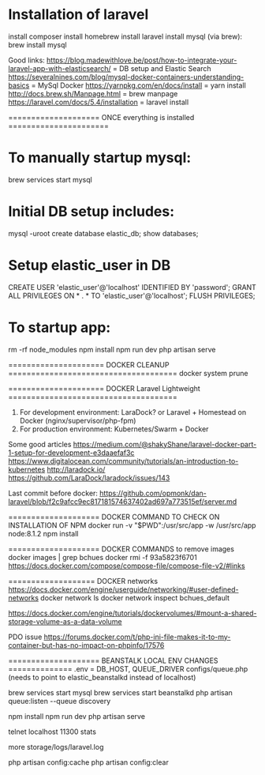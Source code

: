 # Installation of laravel
install composer
install homebrew
install laravel
install mysql (via brew): brew install mysql

Good links:
https://blog.madewithlove.be/post/how-to-integrate-your-laravel-app-with-elasticsearch/ = DB setup and Elastic Search
https://severalnines.com/blog/mysql-docker-containers-understanding-basics = MySql Docker
https://yarnpkg.com/en/docs/install = yarn install
http://docs.brew.sh/Manpage.html = brew manpage
https://laravel.com/docs/5.4/installation = laravel install


==================== ONCE everything is installed ======================

# To manually startup mysql:
brew services start mysql

# Initial DB setup includes:
mysql -uroot
create database elastic_db;
show databases;

# Setup elastic_user in DB
CREATE USER 'elastic_user'@'localhost' IDENTIFIED BY 'password';
GRANT ALL PRIVILEGES ON * . * TO 'elastic_user'@'localhost';
FLUSH PRIVILEGES;

# To startup app:
rm -rf node_modules
npm install
npm run dev
php artisan serve

===================== DOCKER CLEANUP =====================================
docker system prune

===================== DOCKER Laravel Lightweight =====================================

1) For development environment: LaraDock? or Laravel + Homestead on Docker (nginx/supervisor/php-fpm)
2) For production environment: Kubernetes/Swarm + Docker

Some good articles
https://medium.com/@shakyShane/laravel-docker-part-1-setup-for-development-e3daaefaf3c
https://www.digitalocean.com/community/tutorials/an-introduction-to-kubernetes
http://laradock.io/
https://github.com/LaraDock/laradock/issues/143


Last commit before docker:
https://github.com/opmonk/dan-laravel/blob/f2c9afcc9ec817181574637402ad697a773515ef/server.md

==================== DOCKER COMMAND TO CHECK ON INSTALLATION OF NPM
docker run -v "$PWD":/usr/src/app -w /usr/src/app node:8.1.2 npm install


==================== DOCKER COMMANDS to remove images
docker images | grep bchues
docker rmi -f 93a5823f6701
https://docs.docker.com/compose/compose-file/compose-file-v2/#links

=================== DOCKER networks
https://docs.docker.com/engine/userguide/networking/#user-defined-networks
docker network ls
docker network inspect bchues_default

https://docs.docker.com/engine/tutorials/dockervolumes/#mount-a-shared-storage-volume-as-a-data-volume

PDO issue
https://forums.docker.com/t/php-ini-file-makes-it-to-my-container-but-has-no-impact-on-phpinfo/17576

==================== BEANSTALK LOCAL ENV CHANGES ==============
.env = DB_HOST, QUEUE_DRIVER
configs/queue.php (needs to point to elastic_beanstalkd instead of localhost)

brew services start mysql
brew services start beanstalkd
php artisan queue:listen --queue discovery

npm install
npm run dev
php artisan serve

telnet localhost 11300
stats

more storage/logs/laravel.log

php artisan config:cache
php artisan config:clear
